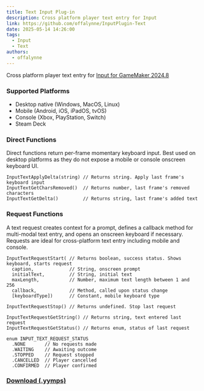 ```yaml
---
title: Text Input Plug-in
description: Cross platform player text entry for Input
link: https://github.com/offalynne/InputPlugin-Text
date: 2025-05-14 14:26:00
tags:
  - Input
  - Text
authors:
  - offalynne
---
```

Cross platform player text entry for [Input for GameMaker 2024.8](https://github.com/offalynne/Input)

### Supported Platforms

- Desktop native (Windows, MacOS, Linux)
- Mobile (Android, iOS, iPadOS, tvOS)
- Console (Xbox, PlayStation, Switch)
- Steam Deck

### Direct Functions

Direct functions return per-frame momentary keyboard input. Best used on desktop platforms as they do not expose a mobile or console onscreen keyboard UI.
```
InputTextApplyDelta(string) // Returns string. Apply last frame's keyboard input
InputTextGetCharsRemoved()  // Returns number, last frame's removed characters 
InputTextGetDelta()         // Returns string, last frame's added text
```

### Request Functions

A text request creates context for a prompt, defines a callback method for multi-modal text entry, and opens an onscreen keyboard if necessary. Requests are ideal for cross-platform text entry including mobile and console.
```
InputTextRequestStart( // Returns boolean, success status. Shows keyboard, starts request
  caption,             // String, onscreen prompt
  initialText,         // String, initial text
  maxLength,           // Number, maximum text length between 1 and 256
  callback,            // Method, called upon status change
  [keyboardType])      // Constant, mobile keyboard type

InputTextRequestStop() // Returns undefined. Stop last request

InputTextRequestGetString() // Returns string, text entered last request
InputTextRequestGetStatus() // Returns enum, status of last request

enum INPUT_TEXT_REQUEST_STATUS
  .NONE       // No requests made
  .WAITING    // Awaiting outcome
  .STOPPED    // Request stopped 
  .CANCELLED  // Player cancelled
  .CONFIRMED  // Player confirmed
```

### **[Download (.yymps)](https://github.com/offalynne/InputPlugin-Text/releases)**